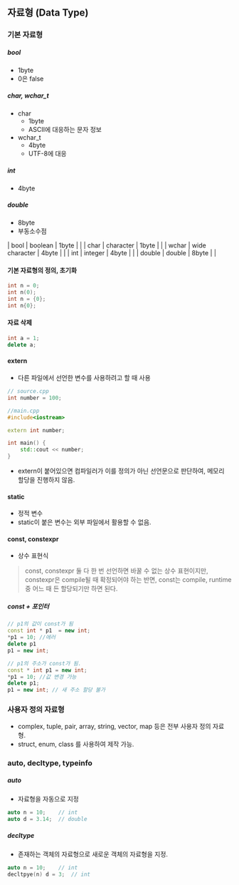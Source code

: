 ## 자료형 (Data Type)

### 기본 자료형
##### bool
- 1byte
- 0은 false

##### char, wchar_t
- char
    - 1byte
    - ASCII에 대응하는 문자 정보
- wchar_t
    - 4byte
    - UTF-8에 대응

##### int
- 4byte

##### double
- 8byte
- 부동소수점

| bool | boolean | 1byte | |
| char | character | 1byte | |
| wchar | wide character | 4byte | |
| int | integer | 4byte | |
| double | double | 8byte | |

#### 기본 자료형의 정의, 초기화
```cpp
int n = 0;
int n(0);
int n = {0};
int n{0};
```
#### 자료 삭제
```cpp
int a = 1;
delete a;
```

#### extern
- 다른 파일에서 선언한 변수를 사용하려고 할 때 사용
```cpp
// source.cpp
int number = 100;
```
```cpp
//main.cpp
#include<iostream>

extern int number;

int main() {
    std::cout << number;
}
```
- extern이 붙어있으면 컴파일러가 이를 정의가 아닌 선언문으로 판단하여, 메모리 할당을 진행하지 않음.

#### static
- 정적 변수
- static이 붙은 변수는 외부 파일에서 활용할 수 없음.

#### const, constexpr
- 상수 표현식
> const, constexpr 둘 다 한 번 선언하면 바꿀 수 없는 상수 표현이지만,
> constexpr은 compile될 때 확정되어야 하는 반면, const는 compile, runtime 중 어느 때 든 할당되기만 하면 된다.

##### const + 포인터
```cpp
// p1의 값이 const가 됨
const int * p1  = new int;
*p1 = 10; //에러
delete p1
p1 = new int;
```
```cpp
// p1의 주소가 const가 됨.
const * int p1 = new int;
*p1 = 10; //값 변경 가능
delete p1;
p1 = new int; // 새 주소 할당 불가
```

### 사용자 정의 자료형
- complex, tuple, pair, array, string, vector, map 등은 전부 사용자 정의 자료형.
- struct, enum, class 를 사용하여 제작 가능.

### auto, decltype, typeinfo
##### auto
- 자료형을 자동으로 지정
```cpp
auto n = 10;    // int
auto d = 3.14;  // double
```

##### decltype
- 존재하는 객체의 자료형으로 새로운 객체의 자료형을 지정.
```cpp
auto n = 10;    // int
decltpye(n) d = 3;  // int
```

